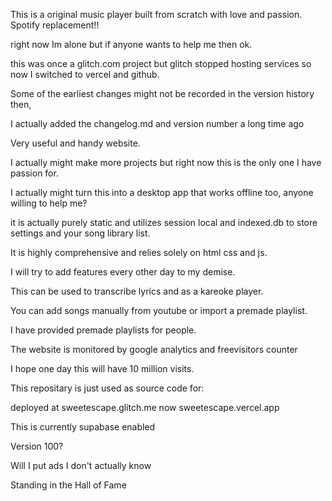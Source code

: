 This is a original music player built from scratch with love and passion. Spotify replacement!!

right now Im alone but if anyone wants to help me then ok.

this was once a glitch.com project but glitch stopped hosting services so now I switched to vercel and github.

Some of the earliest changes might not be recorded in the version history then, 

I actually added the changelog.md and version number a long time ago

Very useful and handy website.

I actually might make more projects but right now this is the only one I have passion for.

I actually might turn this into a desktop app that works offline too, anyone willing to help me?

it is actually purely static and utilizes session local and indexed.db to store settings and your song library list.

It is highly comprehensive and relies solely on html css and js.

I will try to add features every other day to my demise.

This can be used to transcribe lyrics and as a kareoke player.

You can add songs manually from youtube or import a premade playlist.

I have provided premade playlists for people.

The website is monitored by google analytics and freevisitors counter

I hope one day this will have 10 million visits.

This repositary is just used as source code for:

deployed at sweetescape.glitch.me now sweetescape.vercel.app

This is currently supabase enabled

Version 100?

Will I put ads I don't actually know




Standing in the Hall of Fame
